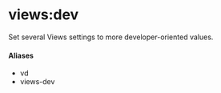 # views:dev

Set several Views settings to more developer-oriented values.

#### Aliases

- vd
- views-dev

